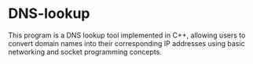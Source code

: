 # DNS-lookup
This program is a DNS lookup tool implemented in C++, allowing users to convert domain names into their corresponding IP addresses using basic networking and socket programming concepts.
